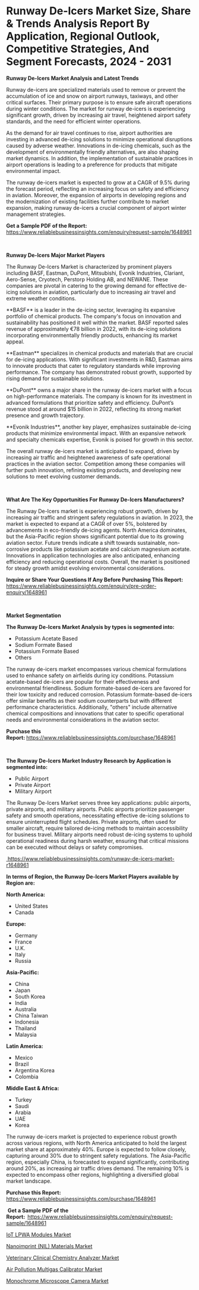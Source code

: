 <p><h1>Runway De-Icers Market Size, Share & Trends Analysis Report By Application, Regional Outlook, Competitive Strategies, And Segment Forecasts, 2024 - 2031</h1></p><p><strong>Runway De-Icers Market Analysis and Latest Trends</strong></p>
<p><p>Runway de-icers are specialized materials used to remove or prevent the accumulation of ice and snow on airport runways, taxiways, and other critical surfaces. Their primary purpose is to ensure safe aircraft operations during winter conditions. The market for runway de-icers is experiencing significant growth, driven by increasing air travel, heightened airport safety standards, and the need for efficient winter operations.</p><p>As the demand for air travel continues to rise, airport authorities are investing in advanced de-icing solutions to minimize operational disruptions caused by adverse weather. Innovations in de-icing chemicals, such as the development of environmentally friendly alternatives, are also shaping market dynamics. In addition, the implementation of sustainable practices in airport operations is leading to a preference for products that mitigate environmental impact.</p><p>The runway de-icers market is expected to grow at a CAGR of 9.5% during the forecast period, reflecting an increasing focus on safety and efficiency in aviation. Moreover, the expansion of airports in developing regions and the modernization of existing facilities further contribute to market expansion, making runway de-icers a crucial component of airport winter management strategies.</p></p>
<p><strong>Get a Sample PDF of the Report:&nbsp;</strong> <a href="https://www.reliablebusinessinsights.com/enquiry/request-sample/1648961?utm_campaign=1588&utm_medium=2&utm_source=Github&utm_content=ia&utm_term=15102024&utm_id=runway-de-icers">https://www.reliablebusinessinsights.com/enquiry/request-sample/1648961</a></p>
<p>&nbsp;</p>
<p><strong>Runway De-Icers Major Market Players</strong></p>
<p><p>The Runway De-Icers Market is characterized by prominent players including BASF, Eastman, DuPont, Mitsubishi, Evonik Industries, Clariant, Aero-Sense, Cryotech, Perstorp Holding AB, and NEWANE. These companies are pivotal in catering to the growing demand for effective de-icing solutions in aviation, particularly due to increasing air travel and extreme weather conditions.</p><p>**BASF** is a leader in the de-icing sector, leveraging its expansive portfolio of chemical products. The company's focus on innovation and sustainability has positioned it well within the market. BASF reported sales revenue of approximately €78 billion in 2022, with its de-icing solutions incorporating environmentally friendly products, enhancing its market appeal.</p><p>**Eastman** specializes in chemical products and materials that are crucial for de-icing applications. With significant investments in R&D, Eastman aims to innovate products that cater to regulatory standards while improving performance. The company has demonstrated robust growth, supported by rising demand for sustainable solutions.</p><p>**DuPont** owns a major share in the runway de-icers market with a focus on high-performance materials. The company is known for its investment in advanced formulations that prioritize safety and efficiency. DuPont’s revenue stood at around $15 billion in 2022, reflecting its strong market presence and growth trajectory.</p><p>**Evonik Industries**, another key player, emphasizes sustainable de-icing products that minimize environmental impact. With an expansive network and specialty chemicals expertise, Evonik is poised for growth in this sector.</p><p>The overall runway de-icers market is anticipated to expand, driven by increasing air traffic and heightened awareness of safe operational practices in the aviation sector. Competition among these companies will further push innovation, refining existing products, and developing new solutions to meet evolving customer demands.</p></p>
<p>&nbsp;</p>
<p><strong>What Are The Key Opportunities For Runway De-Icers Manufacturers?</strong></p>
<p><p>The Runway De-Icers market is experiencing robust growth, driven by increasing air traffic and stringent safety regulations in aviation. In 2023, the market is expected to expand at a CAGR of over 5%, bolstered by advancements in eco-friendly de-icing agents. North America dominates, but the Asia-Pacific region shows significant potential due to its growing aviation sector. Future trends indicate a shift towards sustainable, non-corrosive products like potassium acetate and calcium magnesium acetate. Innovations in application technologies are also anticipated, enhancing efficiency and reducing operational costs. Overall, the market is positioned for steady growth amidst evolving environmental considerations.</p></p>
<p><strong>Inquire or Share Your Questions If Any Before Purchasing This Report:</strong> <a href="https://www.reliablebusinessinsights.com/enquiry/pre-order-enquiry/1648961?utm_campaign=1588&utm_medium=2&utm_source=Github&utm_content=ia&utm_term=15102024&utm_id=runway-de-icers">https://www.reliablebusinessinsights.com/enquiry/pre-order-enquiry/1648961</a></p>
<p>&nbsp;</p>
<p><strong>Market Segmentation</strong></p>
<p><strong>The Runway De-Icers Market Analysis by types is segmented into:</strong></p>
<p><ul><li>Potassium Acetate Based</li><li>Sodium Formate Based</li><li>Potassium Formate Based</li><li>Others</li></ul></p>
<p><p>The runway de-icers market encompasses various chemical formulations used to enhance safety on airfields during icy conditions. Potassium acetate-based de-icers are popular for their effectiveness and environmental friendliness. Sodium formate-based de-icers are favored for their low toxicity and reduced corrosion. Potassium formate-based de-icers offer similar benefits as their sodium counterparts but with different performance characteristics. Additionally, "others" include alternative chemical compositions and innovations that cater to specific operational needs and environmental considerations in the aviation sector.</p></p>
<p><strong>Purchase this Report:&nbsp;</strong><a href="https://www.reliablebusinessinsights.com/purchase/1648961?utm_campaign=1588&utm_medium=2&utm_source=Github&utm_content=ia&utm_term=15102024&utm_id=runway-de-icers">https://www.reliablebusinessinsights.com/purchase/1648961</a></p>
<p>&nbsp;</p>
<p><strong>The Runway De-Icers Market Industry Research by Application is segmented into:</strong></p>
<p><ul><li>Public Airport</li><li>Private Airport</li><li>Military Airport</li></ul></p>
<p><p>The Runway De-Icers Market serves three key applications: public airports, private airports, and military airports. Public airports prioritize passenger safety and smooth operations, necessitating effective de-icing solutions to ensure uninterrupted flight schedules. Private airports, often used for smaller aircraft, require tailored de-icing methods to maintain accessibility for business travel. Military airports need robust de-icing systems to uphold operational readiness during harsh weather, ensuring that critical missions can be executed without delays or safety compromises.</p></p>
<p><a href="https://www.reliablebusinessinsights.com/runway-de-icers-market-r1648961?utm_campaign=1588&utm_medium=2&utm_source=Github&utm_content=ia&utm_term=15102024&utm_id=runway-de-icers">&nbsp;https://www.reliablebusinessinsights.com/runway-de-icers-market-r1648961</a></p>
<p><strong>In terms of Region, the Runway De-Icers Market Players available by Region are:</strong></p>
<p>
    <p> <strong> North America: </strong>
        <ul>
            <li>United States</li>
            <li>Canada</li>
        </ul>
        </p> 
    <p> <strong> Europe: </strong>
        <ul>
            <li>Germany</li>
            <li>France</li>
            <li>U.K.</li>
            <li>Italy</li>
            <li>Russia</li>
        </ul>
        </p> 
    <p> <strong> Asia-Pacific: </strong>
        <ul>
            <li>China</li>
            <li>Japan</li>
            <li>South Korea</li>
            <li>India</li>
            <li>Australia</li>
            <li>China Taiwan</li>
            <li>Indonesia</li>
            <li>Thailand</li>
            <li>Malaysia</li>
        </ul>
        </p> 
    <p> <strong> Latin America: </strong>
        <ul>
            <li>Mexico</li>
            <li>Brazil</li>
            <li>Argentina Korea</li>
            <li>Colombia</li>
        </ul>
        </p> 
    <p> <strong> Middle East & Africa: </strong>
        <ul>
            <li>Turkey</li>
            <li>Saudi</li>
            <li>Arabia</li>
            <li>UAE</li>
            <li>Korea</li>
        </ul>
    </p>
    </p>
<p><p>The runway de-icers market is projected to experience robust growth across various regions, with North America anticipated to hold the largest market share at approximately 40%. Europe is expected to follow closely, capturing around 30% due to stringent safety regulations. The Asia-Pacific region, especially China, is forecasted to expand significantly, contributing around 20%, as increasing air traffic drives demand. The remaining 10% is expected to encompass other regions, highlighting a diversified global market landscape.</p></p>
<p><strong>Purchase this Report: </strong><a href="https://www.reliablebusinessinsights.com/purchase/1648961?utm_campaign=1588&utm_medium=2&utm_source=Github&utm_content=ia&utm_term=15102024&utm_id=runway-de-icers">https://www.reliablebusinessinsights.com/purchase/1648961</a></p>
<p>&nbsp;<strong>Get a Sample PDF of the Report:&nbsp;&nbsp;</strong><a href="https://www.reliablebusinessinsights.com/enquiry/request-sample/1648961?utm_campaign=1588&utm_medium=2&utm_source=Github&utm_content=ia&utm_term=15102024&utm_id=runway-de-icers">https://www.reliablebusinessinsights.com/enquiry/request-sample/1648961</a></p>
<p><strong></strong></p>
<p><p><a href="https://github.com/gulaimolin/Market-Research-Report-List-6/blob/main/iot-lpwa-modules-market.md?utm_campaign=1588&utm_medium=2&utm_source=Github&utm_content=ia&utm_term=15102024&utm_id=runway-de-icers">IoT LPWA Modules Market</a></p><p><a href="https://www.linkedin.com/pulse/nanoimprint-nil-materials-market-trends-insights-type-zcs2e?trk=public_post_embed_feed-article-content&utm_campaign=1588&utm_medium=2&utm_source=Github&utm_content=ia&utm_term=15102024&utm_id=runway-de-icers">Nanoimprint (NIL) Materials Market</a></p><p><a href="https://www.linkedin.com/pulse/analyzing-veterinary-clinical-chemistry-analyzer-market-dynamics-pu3vf?utm_campaign=1588&utm_medium=2&utm_source=Github&utm_content=ia&utm_term=15102024&utm_id=runway-de-icers">Veterinary Clinical Chemistry Analyzer Market</a></p><p><a href="https://www.linkedin.com/pulse/pioneering-growth-analyzing-global-air-pollution-multigas-57xkc?trk=public_post_embed_feed-article-content&utm_campaign=1588&utm_medium=2&utm_source=Github&utm_content=ia&utm_term=15102024&utm_id=runway-de-icers">Air Pollution Multigas Calibrator Market</a></p><p><a href="https://www.linkedin.com/pulse/comprehensive-monochrome-microscope-camera-market-report-rrfhc?trk=public_post_embed_feed-article-content&utm_campaign=1588&utm_medium=2&utm_source=Github&utm_content=ia&utm_term=15102024&utm_id=runway-de-icers">Monochrome Microscope Camera Market</a></p></p>